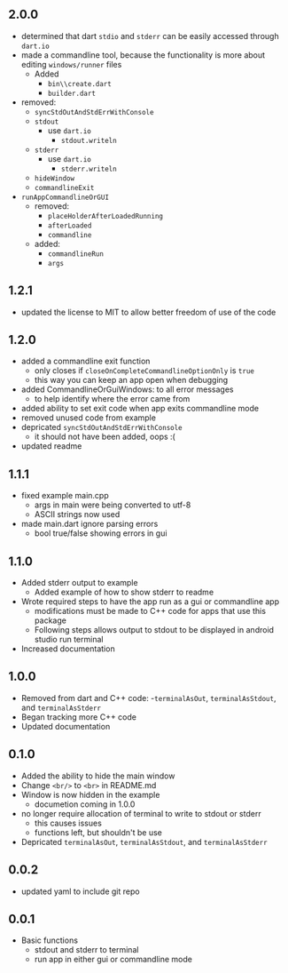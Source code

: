 ## 2.0.0

- determined that dart ```stdio``` and ```stderr``` can be easily accessed through ```dart.io```
- made a commandline tool, because the functionality is more about editing ```windows/runner```
  files
    - Added
        - ```bin\\create.dart```
        - ```builder.dart```
- removed:
    - ```syncStdOutAndStdErrWithConsole```
    - ```stdout```
        - use ```dart.io```
            - ```stdout.writeln```
    - ```stderr```
        - use ```dart.io```
            - ```stderr.writeln```
    - ```hideWindow```
    - ```commandlineExit```
- ```runAppCommandlineOrGUI```
    - removed:
        - ```placeHolderAfterLoadedRunning```
        - ```afterLoaded```
        - ```commandline```
    - added:
        - ```commandlineRun```
        - ```args```

## 1.2.1

- updated the license to MIT to allow better freedom of use of the code

## 1.2.0

- added a commandline exit function
    - only closes if ```closeOnCompleteCommandlineOptionOnly``` is ```true```
    - this way you can keep an app open when debugging
- added CommandlineOrGuiWindows: to all error messages
    - to help identify where the error came from
- added ability to set exit code when app exits commandline mode
- removed unused code from example
- depricated ```syncStdOutAndStdErrWithConsole```
    - it should not have been added, oops :(
- updated readme

## 1.1.1

- fixed example main.cpp
    - args in main were being converted to utf-8
    - ASCII strings now used
- made main.dart ignore parsing errors
    - bool true/false showing errors in gui

## 1.1.0

- Added stderr output to example
    - Added example of how to show stderr to readme
- Wrote required steps to have the app run as a gui or commandline app
    - modifications must be made to C++ code for apps that use this package
    - Following steps allows output to stdout to be displayed in android studio run terminal
- Increased documentation

## 1.0.0

- Removed from dart and C++ code:
  -```terminalAsOut```, ```terminalAsStdout```, and ```terminalAsStderr```
- Began tracking more C++ code
- Updated documentation

## 0.1.0

- Added the ability to hide the main window
- Change ```<br/>``` to ```<br>``` in README.md
- Window is now hidden in the example
    - documetion coming in 1.0.0
- no longer require allocation of terminal to write to stdout or stderr
    - this causes issues
    - functions left, but shouldn't be use
- Depricated ```terminalAsOut```, ```terminalAsStdout```, and ```terminalAsStderr```

## 0.0.2

- updated yaml to include git repo

## 0.0.1

- Basic functions
    - stdout and stderr to terminal
    - run app in either gui or commandline mode
